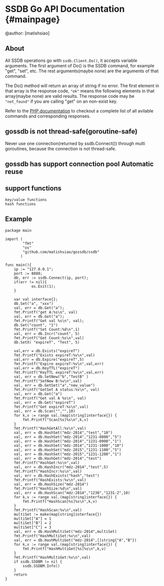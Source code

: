 SSDB Go API Documentation {#mainpage}
============

@author: [matishsiao]

## About

All SSDB operations go with ```ssdb.Client.Do()```, it accepts variable arguments. The first argument of Do() is the SSDB command, for example "get", "set", etc. The rest arguments(maybe none) are the arguments of that command.

The Do() method will return an array of string if no error. The first element in that array is the response code, ```"ok"``` means the following elements in that array(maybe none) are valid results. The response code may be ```"not_found"``` if you are calling "get" on an non-exist key.

Refer to the [PHP documentation](http://www.ideawu.com/ssdb/docs/php/) to checkout a complete list of all avilable commands and corresponding responses.

## gossdb is not thread-safe(goroutine-safe)

Never use one connection(returned by ssdb.Connect()) through multi goroutines, because the connection is not thread-safe.

## gossdb has support connection pool Automatic reuse
## support functions
	key/value functions
	hash functions
## Example

	package main
	
	import (
			"fmt"
			"os"
			"github.com/matishsiao/gossdb/ssdb"
		   )
		   
	func main(){
		ip := "127.0.0.1";
		port := 8888;
		db, err := ssdb.Connect(ip, port);
		if(err != nil){
		        os.Exit(1);
		}
		
		var val interface{};
		db.Set("a", "xxx")
		val, err = db.Get("a");
		fmt.Printf("get A:%s\n", val)
		val, err = db.Get("a");
		fmt.Printf("Get val %s\n", val);
		db.Set("count", "1")
		fmt.Printf("Set Count:%d\n",1)
		val, err = db.Incr("count", 5)
		fmt.Printf("Get Count:%s\n",val) 
		db.SetX( "expireT", "Test", 5)
		
		val,err = db.Exists("expireT")
		fmt.Printf("Exists expireT:%v\n",val)
		val,err = db.Expire("expireT",5) 
		fmt.Printf("Expire expireT:%v\n",val,err) 
		val,err = db.KeyTTL("expireT") 
		fmt.Printf("KeyTTL expireT:%v\n",val,err) 
		val, err = db.SetNew("b","TestB" )
		fmt.Printf("SetNew B:%v\n",val) 
		val, err = db.GetSet("a","new_value")
		fmt.Printf("GetSet A status:%v\n", val)
		val, err = db.Get("a")
		fmt.Printf("Get val A %s\n", val)
		val, err = db.Get("expireT")
		fmt.Printf("Get expireT:%s\n",val) 
		val, err = db.Scan("","",10)  
		for k,v := range val.(map[string]interface{}) { 
			fmt.Printf("Scan[%s]%s\n",k,v)
		}
		fmt.Printf("HashGetAll:%v\n",val)
		val, err = db.HashSet("mdz-2014","test","10")
		val, err = db.HashSet("mdz-2014","1231-0800","5")
		val, err = db.HashSet("mdz-2014","1231-0900","1")
		val, err = db.HashSet("mdz-2014","1231-1000","10")
		val, err = db.HashSet("mdz-2015","1231-1100","5")
		val, err = db.HashSet("mdz-2015","1231-1200","1")
		val, err = db.HashGet("mdz-2014","test")
		fmt.Printf("HashGet:%s\n",val)  
		val, err = db.HashIncr("mdz-2014","test",5) 
		fmt.Printf("HashIncr:%s\n",val)
		val, err = db.HashExists("hash","test")
		fmt.Printf("HashExists:%v\n",val)
		val, err = db.HashSize("mdz-2014")
		fmt.Printf("HashSize:%d\n",val)
		val, err = db.HashScan("mdz-2014","1230","1231-2",10)
		for k,v := range val.(map[string]interface{}) { 
			fmt.Printf("HashScan[%s]%s\n",k,v)
		}
		fmt.Printf("HashScan:%v\n",val)
		multiSet := make(map[string]interface{})
		multiSet["A"] = 1
		multiSet["B"] = 2
		multiSet["C"] = 3
		val, err = db.HashMultiSet("mdz-2014",multiSet)
		fmt.Printf("HashMultiSet:%v\n",val)
		val, err = db.HashMultiGet("mdz-2014",[]string{"A","B"})  
		for k,v := range val.(map[string]interface{}) { 
			fmt.Printf("HashMultiGet[%s]%s\n",k,v)
		}
		fmt.Printf("HashMultiGet:%v\n",val)
		if ssdb.SSDBM != nil {
			ssdb.SSDBM.Info()
		} 
		return
	}

